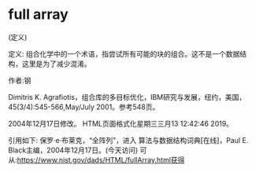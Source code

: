 # full array


(定义)



定义:
组合化学中的一个术语，指尝试所有可能的块的组合。这不是一个数据结构，这里是为了减少混淆。


作者:钢


Dimitris K. Agrafiotis，组合库的多目标优化，IBM研究与发展，纽约，美国，45(3/4):545-566,May/July 2001。参考548页。








2004年12月17日修改。
HTML页面格式化星期三三月13 12:42:46 2019。



引用如下:
保罗·e·布莱克，“全阵列”，进入
算法与数据结构词典[在线]，Paul E. Black主编，2004年12月17日。(今天访问)
可从:https://www.nist.gov/dads/HTML/fullArray.html获得